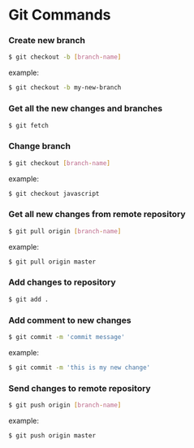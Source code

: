 # Git Commands

### Create new branch

```bash
$ git checkout -b [branch-name]
```

example: 

```bash
$ git checkout -b my-new-branch
```

### Get all the new changes and branches

```bash
$ git fetch
```

### Change branch

```bash
$ git checkout [branch-name]
```

example:

```bash
$ git checkout javascript
```

### Get all new changes from remote repository

```bash
$ git pull origin [branch-name]
```

example:

```bash
$ git pull origin master
```


### Add changes to repository

```bash
$ git add .
```

### Add comment to new changes

```bash
$ git commit -m 'commit message'
```

example:

```bash
$ git commit -m 'this is my new change'
```

### Send changes to remote repository

```bash
$ git push origin [branch-name]
```

example:

```bash
$ git push origin master
```








